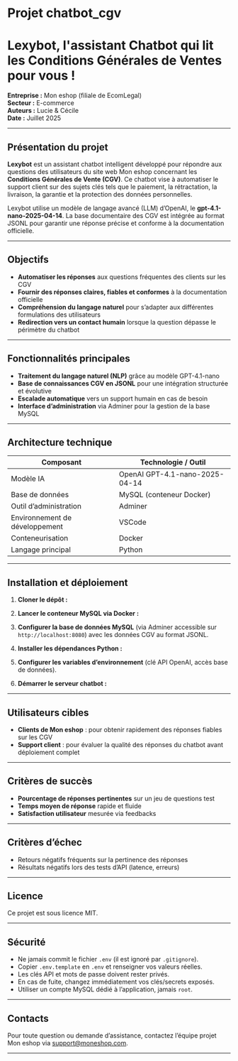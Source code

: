 # Projet chatbot_cgv

# Lexybot, l'assistant Chatbot qui lit les Conditions Générales de Ventes pour vous !

**Entreprise :** Mon eshop (filiale de EcomLegal)  
**Secteur :** E-commerce  
**Auteurs :** Lucie & Cécile  
**Date :** Juillet 2025

---

## Présentation du projet

**Lexybot** est un assistant chatbot intelligent développé pour répondre aux questions des utilisateurs du site web Mon eshop concernant les **Conditions Générales de Vente (CGV)**. Ce chatbot vise à automatiser le support client sur des sujets clés tels que le paiement, la rétractation, la livraison, la garantie et la protection des données personnelles.

Lexybot utilise un modèle de langage avancé (LLM) d’OpenAI, le **gpt-4.1-nano-2025-04-14**. La base documentaire des CGV est intégrée au format JSONL pour garantir une réponse précise et conforme à la documentation officielle.

---

## Objectifs

- **Automatiser les réponses** aux questions fréquentes des clients sur les CGV  
- **Fournir des réponses claires, fiables et conformes** à la documentation officielle  
- **Compréhension du langage naturel** pour s’adapter aux différentes formulations des utilisateurs  
- **Redirection vers un contact humain** lorsque la question dépasse le périmètre du chatbot  

---

## Fonctionnalités principales

- **Traitement du langage naturel (NLP)** grâce au modèle GPT-4.1-nano  
- **Base de connaissances CGV en JSONL** pour une intégration structurée et évolutive 
- **Escalade automatique** vers un support humain en cas de besoin  
- **Interface d’administration** via Adminer pour la gestion de la base MySQL  

---

## Architecture technique

| Composant             | Technologie / Outil              |
|----------------------|---------------------------------|
| Modèle IA            | OpenAI GPT-4.1-nano-2025-04-14  |
| Base de données      | MySQL (conteneur Docker)         |
| Outil d’administration | Adminer                         |
| Environnement de développement | VSCode                      |
| Conteneurisation     | Docker                          |
| Langage principal    | Python                         |

---

## Installation et déploiement

1. **Cloner le dépôt :**

2. **Lancer le conteneur MySQL via Docker :**

3. **Configurer la base de données MySQL** (via Adminer accessible sur `http://localhost:8080`) avec les données CGV au format JSONL.

4. **Installer les dépendances Python :**

5. **Configurer les variables d’environnement** (clé API OpenAI, accès base de données).

6. **Démarrer le serveur chatbot :**

---

## Utilisateurs cibles

- **Clients de Mon eshop** : pour obtenir rapidement des réponses fiables sur les CGV  
- **Support client** : pour évaluer la qualité des réponses du chatbot avant déploiement complet  

---

## Critères de succès

- **Pourcentage de réponses pertinentes** sur un jeu de questions test  
- **Temps moyen de réponse** rapide et fluide  
- **Satisfaction utilisateur** mesurée via feedbacks  

---

## Critères d’échec

- Retours négatifs fréquents sur la pertinence des réponses  
- Résultats négatifs lors des tests d’API (latence, erreurs)  

---

## Licence

Ce projet est sous licence MIT.

---

## Sécurité

- Ne jamais commit le fichier `.env` (il est ignoré par `.gitignore`).
- Copier `.env.template` en `.env` et renseigner vos valeurs réelles.
- Les clés API et mots de passe doivent rester privés. 
- En cas de fuite, changez immédiatement vos clés/secrets exposés.
- Utiliser un compte MySQL dédié à l’application, jamais `root`.

---

## Contacts

Pour toute question ou demande d’assistance, contactez l’équipe projet Mon eshop via support@moneshop.com.

---

